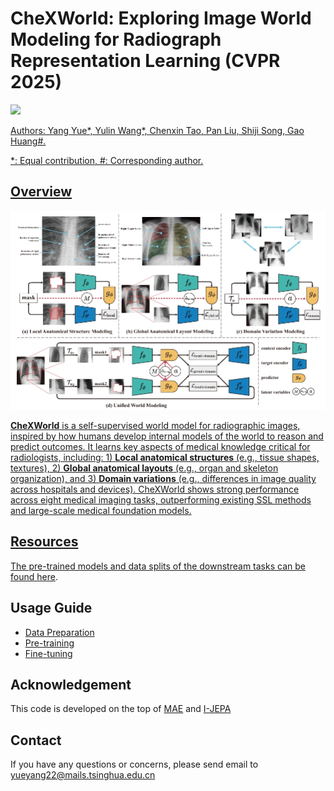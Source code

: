 # CheXWorld: Exploring Image World Modeling for Radiograph Representation Learning (CVPR 2025)

<a href='https://arxiv.org/abs/2504.13820'><img src='https://img.shields.io/badge/Arxiv-2504.13820-red'>

Authors: Yang Yue\*, Yulin Wang\*, Chenxin Tao, Pan Liu, Shiji Song, Gao Huang\#.

\*: Equal contribution, \#: Corresponding author.

## Overview

<img src="imgs/fig1.png" alt="fig1" style="zoom:67%;" />

**CheXWorld** is a self-supervised world model for radiographic images, inspired by how humans develop internal models of the world to reason and predict outcomes. It learns key aspects of medical knowledge critical for radiologists, including: 1) **Local anatomical structures** (e.g., tissue shapes, textures), 2) **Global anatomical layouts** (e.g., organ and skeleton organization), and 3) **Domain variations** (e.g., differences in image quality across hospitals and devices). CheXWorld shows strong performance across eight medical imaging tasks, outperforming existing SSL methods and large-scale medical foundation models.

## Resources

The pre-trained models and data splits of the downstream tasks can be found [here](https://drive.google.com/drive/folders/1XdmQaNo0U2ilDEGYnLRz39Eywkom13BP?usp=sharing).

## Usage Guide

- [Data Preparation](DATA.md)
- [Pre-training](PRETRAIN.md)
- [Fine-tuning](FINETUNE.md)

## Acknowledgement

This code is developed on the top of [MAE](https://github.com/facebookresearch/mae) and [I-JEPA](https://github.com/facebookresearch/ijepa)

## Contact

If you have any questions or concerns, please send email to yueyang22@mails.tsinghua.edu.cn



